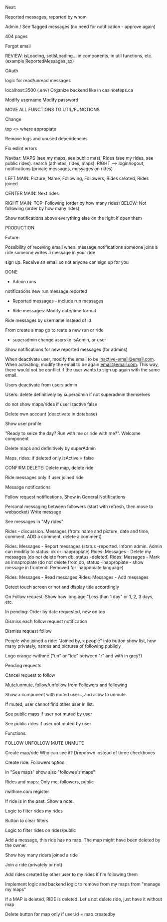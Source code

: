 Next:


Reported messages, reported by whom

Admin / See flagged messages (no need for notification - approve again) 

404 pages


Forgot email


REVIEW: isLoading, setIsLoading... in components, in util functions, etc. (example ReportedMessages.jsx)

OAuth

logic for read/unread messages

localhost:3500 (.env)
Organize backend like in casinosteps.ca

Modify username
Modify password

MOVE ALL FUNCTIONS TO UTIL/FUNCTIONS

Change <div> top <> where appropiate

Remove logs and unused dependencies

Fix eslint errors

<!-- CSS AND ORGANIZATION: -->

Navbar: MAPS (see my maps, see public mas), RIdes (see my rides, see public rides). search (athletes, rides, maps). RIGHT --> login/logout, notifications (private messages, messages on rides)

LEFT MAIN: Picture, Name, Following, Followers, Rides created, Rides joined

CENTER MAIN: Next rides

RIGHT MAIN: TOP: Following (order by how many rides) BELOW: Not following (order by how many rides)

Show notifications above everything else on the right if open them

<!-- /CSS AND ORGANIZATION  -->


PRODUCTION

Future:

Possibility of receving email when:
message notifications
someone joins a ride
someone writes a message in your ride

sign up. Receive an email so not anyone can sign up for you


DONE

- Admin runs

notifications new run message reported

- Reported messages - include run messages

- Ride messages: Modify date/time format

 Ride messages by username instead of id

From create a map go to reate a new run or ride




- superadmin change users to isAdmin, or user

Show notifications for new reported messages (for admins)

When deactivate user, modify the email to be inactive-email@email.com. When activating, modify the email to be again email@email.com. This way, there would not be conflict if the user wants to sign up again with the same email.

Users deactivate from users admin

Users: delete definitively by superadmin if not superadmin themselves

do not show maps/rides if user isactive false

Delete own account (deactivate in database)

Show user profile

"Ready to seize the day? Run with me or ride with me?". Welcome component


Delete maps and definitively by superAdmin

Maps, rides: if deleted only isActive = false

CONFIRM DELETE: Delete map, delete ride

Ride messages only if user joined ride

Message notifications 

Follow request notifications. Show in General Notifications

Personal messaging between followers (start with refresh, then move to websocket)
Write message

See messages in "My rides"

Rides - discussion. Messages (from: name and picture, date and time, comment. ADD a comment, delete a comment)

Rides: Messages - Report messages (status -reported. Inform admin. Admin can modifiy to status: ok or inappropiate)
Rides: Messages - Delete my messages (do not delete from db. status -deleted)
Rides: Messages - Mark as innapropiate (do not delete from db, status -inappropiate - show message in frontend. Removed for inappopiate language)


Rides: Messages - Read messages
Rides: Messages - Add messages

Detect touch screen or not and display title accordingly

On Follow request: Show how long ago "Less than 1 day" or 1, 2, 3 days, etc. 

In pending: Order by date requested, new on top

Dismiss each follow request notification

Dismiss request follow

People who joined a ride: "Joined by, x people" info button show list, how many privately, names and pictures of following publicly

Logo orange rwithme ("un" or "ide" between "r" and with in grey?)

Pending requests

Cancel request to follow

Mute/unmute, follow/unfollow from Followers and following

Show a component with muted users, and allow to unmute.

If muted, user cannot find other user in list.

See public maps if user not muted by user

See public rides if user not muted by user

Functions:

FOLLOW
UNFOLLOW
MUTE
UNMUTE

Create map/ride Who can see it? Dropdown instead of three checkboxes


Create ride: Followers option

In "See maps" show also "followee's maps"

Rides and maps: Only me, followers, public

rwithme.com register

If ride is in the past. Show a note. 

Logic to filter rides my rides

Button to clear filters

Logic to filter rides on rides/public

Add a message, this ride has no map. The map might have been deleted by the owner.

Show hoy many riders joined a ride

Join a ride (privately or not)

Add rides created by other user to my rides if I'm following them

Implement logic and backend logic to remove from my maps from "manage my maps"

If a MAP is deleted, RIDE is deleted. Let's not delete ride, just have it without map

Delete button for map only if user.id = map.createdby